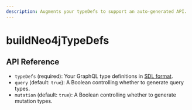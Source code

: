 ```yaml
---
description: Augments your typeDefs to support an auto-generated API.
---
```


# buildNeo4jTypeDefs

## API Reference

* `typeDefs` \(required\): Your GraphQL type definitions in [SDL format](https://www.prisma.io/blog/graphql-sdl-schema-definition-language-6755bcb9ce51/).  
* `query` \(default: `true`\): A Boolean controlling whether to generate query types.  
* `mutation` \(default: `true`\): A Boolean controlling whether to generate mutation types.

